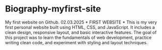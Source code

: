 # Biography-myfirst-site
My first website on Github. 02.03.2025                * FIRST WEBSITE *
This is my very first personal website built using HTML, CSS, and JavaScript. It includes a clean design, responsive layout, and basic interactive features. The goal of this project was to learn the fundamentals of web development, practice writing clean code, and experiment with styling and layout techniques.

